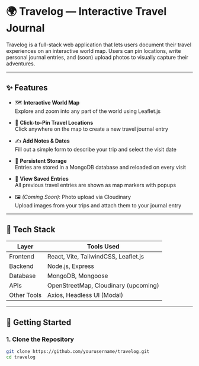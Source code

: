 # 🌍 Travelog — Interactive Travel Journal

Travelog is a full-stack web application that lets users document their travel experiences on an interactive world map. Users can pin locations, write personal journal entries, and (soon) upload photos to visually capture their adventures.

---

## ✨ Features

- 🗺 **Interactive World Map**  
  Explore and zoom into any part of the world using Leaflet.js
- 📍 **Click-to-Pin Travel Locations**  
  Click anywhere on the map to create a new travel journal entry
- ✍️ **Add Notes & Dates**  
  Fill out a simple form to describe your trip and select the visit date

- 💾 **Persistent Storage**  
  Entries are stored in a MongoDB database and reloaded on every visit

- 📌 **View Saved Entries**  
  All previous travel entries are shown as map markers with popups

- 🖼️ _(Coming Soon)_: Photo upload via Cloudinary  
  Upload images from your trips and attach them to your journal entry

---

## 🧰 Tech Stack

| Layer       | Tools Used                           |
| ----------- | ------------------------------------ |
| Frontend    | React, Vite, TailwindCSS, Leaflet.js |
| Backend     | Node.js, Express                     |
| Database    | MongoDB, Mongoose                    |
| APIs        | OpenStreetMap, Cloudinary (upcoming) |
| Other Tools | Axios, Headless UI (Modal)           |

---

## 🚀 Getting Started

### 1. Clone the Repository

```bash
git clone https://github.com/yourusername/travelog.git
cd travelog
```

